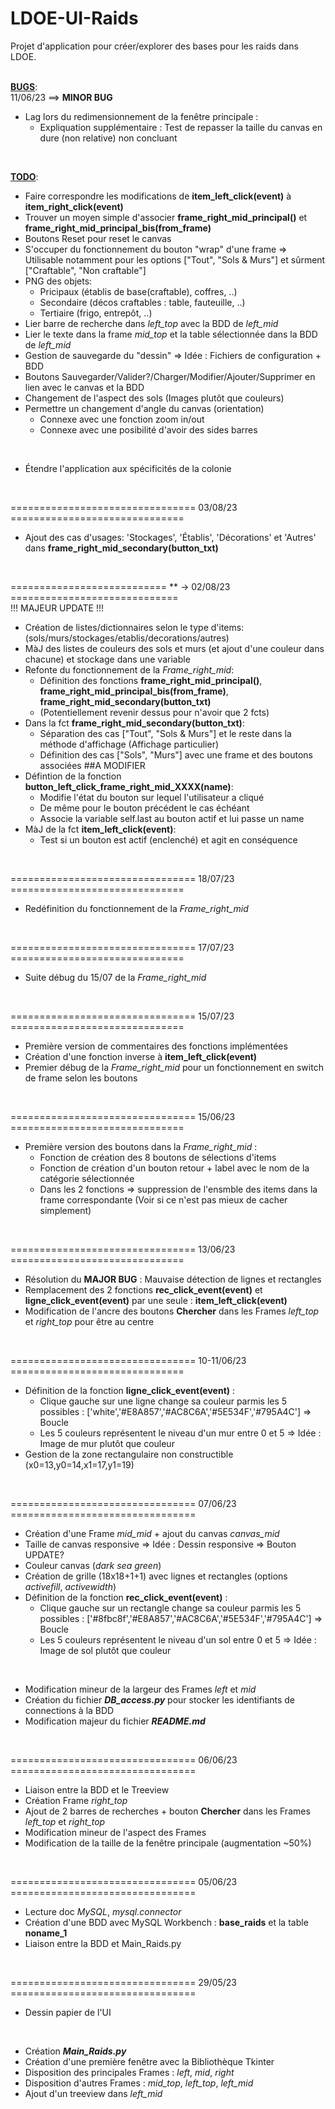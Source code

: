 # LDOE-UI-Raids
Projet d'application pour créer/explorer des bases pour les raids dans LDOE.
<br>
<br>


<ins>**BUGS**</ins>:<br>
11/06/23 ==> **MINOR BUG**
- Lag lors du redimensionnement de la fenêtre principale :
  - Expliquation supplémentaire : Test de repasser la taille du canvas en dure (non relative) non concluant
<br>


<ins>**TODO**</ins>:
- Faire correspondre les modifications de **item_left_click(event)** à **item_right_click(event)**
- Trouver un moyen simple d'associer **frame_right_mid_principal()** et **frame_right_mid_principal_bis(from_frame)**
- Boutons Reset pour reset le canvas
- S'occuper du fonctionnement du bouton "wrap" d'une frame => Utilisable notamment pour les options ["Tout", "Sols & Murs"] et sûrment ["Craftable", "Non craftable"]
- PNG des objets:
  - Pricipaux (établis de base(craftable), coffres, ..)
  - Secondaire (décos craftables : table, fauteuille, ..)
  - Tertiaire (frigo, entrepôt, ..)
- Lier barre de recherche dans _left_top_ avec la BDD de _left_mid_
- Lier le texte dans la frame _mid_top_ et la table sélectionnée dans la BDD de _left_mid_
- Gestion de sauvegarde du "dessin" => Idée : Fichiers de configuration + BDD
- Boutons Sauvegarder/Valider?/Charger/Modifier/Ajouter/Supprimer en lien avec le canvas et la BDD
- Changement de l'aspect des sols (Images plutôt que couleurs)
- Permettre un changement d'angle du canvas (orientation)
  - Connexe avec une fonction zoom in/out
  - Connexe avec une posibilité d'avoir des sides barres
<br>

- Étendre l'application aux spécificités de la colonie
<br>

================================ 03/08/23 ==============================

- Ajout des cas d'usages: 'Stockages', 'Établis', 'Décorations' et 'Autres' dans **frame_right_mid_secondary(button_txt)**
<br>

=========================== ** -> 02/08/23 =============================
<br> !!! MAJEUR UPDATE !!!
                                
- Création de listes/dictionnaires selon le type d'items: (sols/murs/stockages/etablis/decorations/autres)
- MàJ des listes de couleurs des sols et murs (et ajout d'une couleur dans chacune) et stockage dans une variable
- Refonte du fonctionnement de la _Frame_right_mid_:
  - Définition des fonctions **frame_right_mid_principal()**, **frame_right_mid_principal_bis(from_frame)**, **frame_right_mid_secondary(button_txt)** 
  - (Potentiellement revenir dessus pour n'avoir que 2 fcts)
- Dans la fct **frame_right_mid_secondary(button_txt)**:
  - Séparation des cas ["Tout", "Sols & Murs"] et le reste dans la méthode d'affichage (Affichage particulier)
  - Définition des cas ["Sols", "Murs"] avec une frame et des boutons associées ##A MODIFIER
- Défintion de la fonction **button_left_click_frame_right_mid_XXXX(name)**:
  - Modifie l'état du bouton sur lequel l'utilisateur a cliqué
  - De même pour le bouton précédent le cas échéant
  - Associe la variable self.last au bouton actif et lui passe un name
- MàJ de la fct **item_left_click(event)**:
  - Test si un bouton est actif (enclenché) et agit en conséquence
<br>

================================ 18/07/23 ==============================
- Redéfinition du fonctionnement de la _Frame_right_mid_
<br>

================================ 17/07/23 ==============================
- Suite débug du 15/07 de la _Frame_right_mid_
<br>

================================ 15/07/23 ==============================
- Première version de commentaires des fonctions implémentées
- Création d'une fonction inverse à **item_left_click(event)**
- Premier débug de la _Frame_right_mid_ pour un fonctionnement en switch de frame selon les boutons
<br>

================================ 15/06/23 ==============================
- Première version des boutons dans la _Frame_right_mid_ :
  - Fonction de création des 8 boutons de sélections d'items
  - Fonction de création d'un bouton retour + label avec le nom de la catégorie sélectionnée
  - Dans les 2 fonctions => suppression de l'ensmble des items dans la frame correspondante (Voir si ce n'est pas mieux de cacher simplement) 
<br>

================================ 13/06/23 ==============================
- Résolution du **MAJOR BUG** : Mauvaise détection de lignes et rectangles
- Remplacement des 2 fonctions **rec_click_event(event)** et **ligne_click_event(event)** par une seule : **item_left_click(event)**
- Modification de l'ancre des boutons **Chercher** dans les Frames _left_top_ et _right_top_ pour être au centre
<br>

================================ 10-11/06/23 ==============================
- Définition de la fonction **ligne_click_event(event)** :
  - Clique gauche sur une ligne change sa couleur parmis les 5 possibles : ['white','#E8A857','#AC8C6A','#5E534F','#795A4C'] => Boucle
  - Les 5 couleurs représentent le niveau d'un mur entre 0 et 5 => Idée : Image de mur plutôt que couleur
- Gestion de la zone rectangulaire non constructible (x0=13,y0=14,x1=17,y1=19)
<br>

================================ 07/06/23 ================================
- Création d'une Frame _mid_mid_ + ajout du canvas _canvas_mid_
- Taille de canvas responsive => Idée : Dessin responsive => Bouton UPDATE?
- Couleur canvas (_dark sea green_)
- Création de grille (18x18+1+1) avec lignes et rectangles (options _activefill_, _activewidth_)
- Définition de la fonction **rec_click_event(event)** :
  - Clique gauche sur un rectangle change sa couleur parmis les 5 possibles : ['#8fbc8f','#E8A857','#AC8C6A','#5E534F','#795A4C'] => Boucle
  - Les 5 couleurs représentent le niveau d'un sol entre 0 et 5 => Idée : Image de sol plutôt que couleur
<br>

- Modification mineur de la largeur des Frames _left_ et _mid_
- Création du fichier _**DB_access.py**_ pour stocker les identifiants de connections à la BDD
- Modification majeur du fichier _**README.md**_
<br>

================================ 06/06/23 ================================
- Liaison entre la BDD et le Treeview
- Création Frame _right_top_
- Ajout de 2 barres de recherches + bouton **Chercher** dans les Frames _left_top_ et _right_top_
- Modification mineur de l'aspect des Frames
- Modification de la taille de la fenêtre principale (augmentation ~50%)
<br>

================================ 05/06/23 ================================
- Lecture doc _MySQL_, _mysql.connector_
- Création d'une BDD avec MySQL Workbench : **base_raids** et la table **noname_1**
- Liaison entre la BDD et Main_Raids.py
<br>

================================ 29/05/23 ================================
- Dessin papier de l'UI
<br>

- Création _**Main_Raids.py**_
- Création d'une première fenêtre avec la Bibliothèque Tkinter
- Disposition des principales Frames : _left_, _mid_, _right_
- Disposition d'autres Frames : _mid_top_, _left_top_, _left_mid_
- Ajout d'un treeview dans _left_mid_


